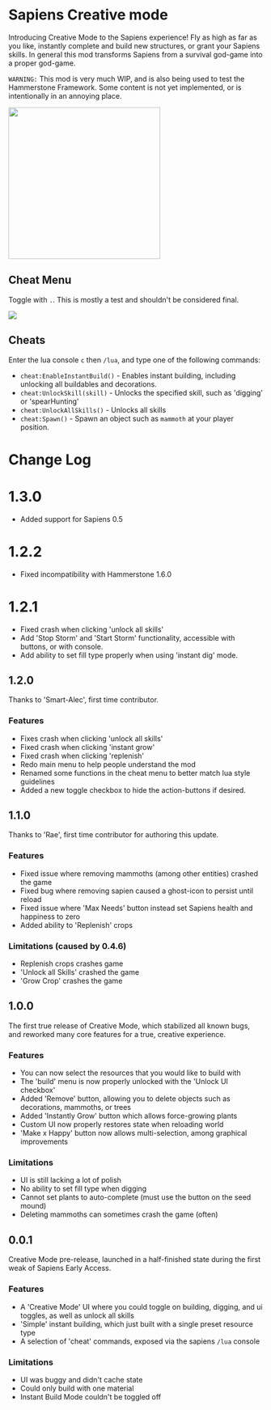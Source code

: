 # Sapiens Creative mode

Introducing Creative Mode to the Sapiens experience! Fly as high as far as you like, instantly complete and build new structures, or grant your Sapiens skills. In general this mod transforms Sapiens from a survival god-game into a proper god-game.

`WARNING:` This mod is very much WIP, and is also being used to test the Hammerstone Framework. Some content is not yet implemented, or is intentionally in an annoying place.

[<img src="https://discord.com/assets/cb48d2a8d4991281d7a6a95d2f58195e.svg" width="300"/>](https://discord.gg/WnN8hj2Fyg)

## Cheat Menu

Toggle with `.`. This is mostly a test and shouldn't be considered final.

![](cheat_menu.png)

## Cheats

Enter the lua console `c` then `/lua`, and type one of the following commands:

- `cheat:EnableInstantBuild()` - Enables instant building, including unlocking all buildables and decorations.
- `cheat:UnlockSkill(skill)` - Unlocks the specified skill, such as 'digging' or 'spearHunting'
- `cheat:UnlockAllSkills()` - Unlocks all skills
- `cheat:Spawn()` - Spawn an object such as `mammoth` at your player position.

# Change Log

# 1.3.0

- Added support for Sapiens 0.5

# 1.2.2

- Fixed incompatibility with Hammerstone 1.6.0

# 1.2.1

- Fixed crash when clicking 'unlock all skills'
- Add 'Stop Storm' and 'Start Storm' functionality, accessible with buttons, or with console.
- Add ability to set fill type properly when using 'instant dig' mode.

## 1.2.0

Thanks to 'Smart-Alec', first time contributor.

### Features

- Fixes crash when clicking 'unlock all skills'
- Fixed crash when clicking 'instant grow'
- Fixed crash when clicking 'replenish'
- Redo main menu to help people understand the mod
- Renamed some functions in the cheat menu to better match lua style guidelines
- Added a new toggle checkbox to hide the action-buttons if desired.

## 1.1.0

Thanks to 'Rae', first time contributor for authoring this update.

### Features

- Fixed issue where removing mammoths (among other entities) crashed the game
- Fixed bug where removing sapien caused a ghost-icon to persist until reload
- Fixed issue where 'Max Needs' button instead set Sapiens health and happiness to zero
- Added ability to 'Replenish' crops

### Limitations (caused by 0.4.6)

- Replenish crops crashes game
- 'Unlock all Skills' crashed the game
- 'Grow Crop' crashes the game

## 1.0.0

The first true release of Creative Mode, which stabilized all known bugs, and reworked many core features for a true, creative experience.

### Features

- You can now select the resources that you would like to build with
- The 'build' menu is now properly unlocked with the 'Unlock UI checkbox'
- Added 'Remove' button, allowing you to delete objects such as decorations, mammoths, or trees
- Added 'Instantly Grow' button which allows force-growing plants
- Custom UI now properly restores state when reloading world
- 'Make x Happy' button now allows multi-selection, among graphical improvements

### Limitations

- UI is still lacking a lot of polish
- No ability to set fill type when digging
- Cannot set plants to auto-complete (must use the button on the seed mound)
- Deleting mammoths can sometimes crash the game (often)

## 0.0.1

Creative Mode pre-release, launched in a half-finished state during the first weak of Sapiens Early Access.

### Features

- A 'Creative Mode' UI where you could toggle on building, digging, and ui toggles, as well as unlock all skills
- 'Simple' instant building, which just built with a single preset resource type
- A selection of 'cheat' commands, exposed via the sapiens `/lua` console

### Limitations

- UI was buggy and didn't cache state
- Could only build with one material
- Instant Build Mode couldn't be toggled off
